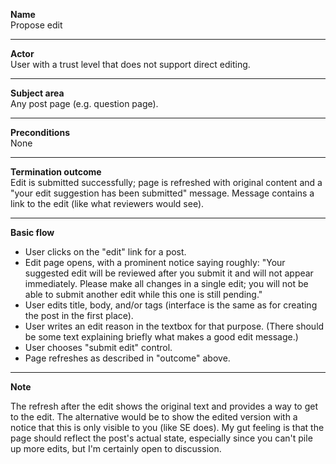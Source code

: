 **Name**  
Propose edit

----

**Actor**  
User with a trust level that does not support direct editing.

----

**Subject area**  
Any post page (e.g. question page).

----

**Preconditions**  
None

----

**Termination outcome**  
Edit is submitted successfully; page is refreshed with original content and a "your edit suggestion has been submitted" message.  Message contains a link to the edit (like what reviewers would see).

----

**Basic flow**

- User clicks on the "edit" link for a post.
- Edit page opens, with a prominent notice saying roughly: "Your suggested edit will be reviewed after you submit it and will not appear immediately.  Please make all changes in a single edit; you will not be able to submit another edit while this one is still pending."
- User edits title, body, and/or tags (interface is the same as for creating the post in the first place).
- User writes an edit reason in the textbox for that purpose.  (There should be some text explaining briefly what makes a good edit message.)
- User chooses "submit edit" control.
- Page refreshes as described in "outcome" above.

----

**Note**

The refresh after the edit shows the original text and provides a way to get to the edit.  The alternative would be to show the edited version with a notice that this is only visible to you (like SE does).  My gut feeling is that the page should reflect the post's actual state, especially since you can't pile up more edits, but I'm certainly open to discussion.

